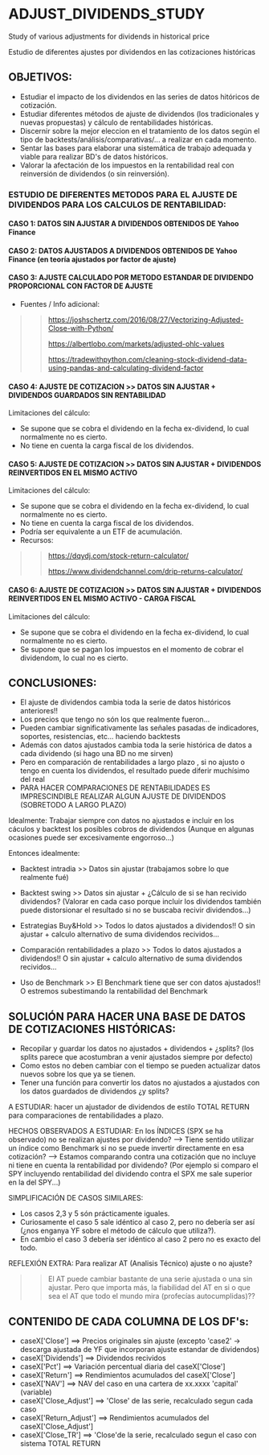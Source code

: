 # ADJUST_DIVIDENDS_STUDY
Study of various adjustments for dividends in historical price 

Estudio de diferentes ajustes por dividendos en las cotizaciones históricas


## OBJETIVOS:
- Estudiar el impacto de los dividendos en las series de datos hitóricos de cotización.
- Estudiar diferentes métodos de ajuste de dividendos (los tradicionales y nuevas propuestas) y cálculo de rentabilidades históricas.
- Discernir sobre la mejor eleccion en el tratamiento de los datos según el tipo de backtests/análisis/comparativas/... a realizar en cada momento.
- Sentar las bases para elaborar una sistemática de trabajo adequada y viable para realizar BD's de datos históricos.
- Valorar la afectación de los impuestos en la rentabilidad real con reinversión de dividendos (o sin reinversión).



### ESTUDIO DE DIFERENTES METODOS PARA EL AJUSTE DE DIVIDENDOS PARA LOS CALCULOS DE RENTABILIDAD:

#### CASO 1: DATOS SIN AJUSTAR A DIVIDENDOS OBTENIDOS DE Yahoo Finance

#### CASO 2: DATOS AJUSTADOS A DIVIDENDOS OBTENIDOS DE Yahoo Finance (en teoría ajustados por factor de ajuste)

#### CASO 3: AJUSTE CALCULADO POR METODO ESTANDAR DE DIVIDENDO PROPORCIONAL CON FACTOR DE AJUSTE
- Fuentes / Info adicional:
>> https://joshschertz.com/2016/08/27/Vectorizing-Adjusted-Close-with-Python/
>> 
>> https://albertlobo.com/markets/adjusted-ohlc-values
>> 
>> https://tradewithpython.com/cleaning-stock-dividend-data-using-pandas-and-calculating-dividend-factor

#### CASO 4: AJUSTE DE COTIZACION >> DATOS SIN AJUSTAR + DIVIDENDOS GUARDADOS SIN RENTABILIDAD
Limitaciones del cálculo:
- Se supone que se cobra el dividendo en la fecha ex-dividend, lo cual normalmente no es cierto.
- No tiene en cuenta la carga fiscal de los dividendos.

#### CASO 5: AJUSTE DE COTIZACION >> DATOS SIN AJUSTAR + DIVIDENDOS REINVERTIDOS EN EL MISMO ACTIVO
Limitaciones del cálculo: 
- Se supone que se cobra el dividendo en la fecha ex-dividend, lo cual normalmente no es cierto.
- No tiene en cuenta la carga fiscal de los dividendos.
- Podría ser equivalente a un ETF de acumulación.
- Recursos:
>> https://dqydj.com/stock-return-calculator/
>> 
>> https://www.dividendchannel.com/drip-returns-calculator/

#### CASO 6: AJUSTE DE COTIZACION >> DATOS SIN AJUSTAR + DIVIDENDOS REINVERTIDOS EN EL MISMO ACTIVO - CARGA FISCAL
Limitaciones del cálculo: 
- Se supone que se cobra el dividendo en la fecha ex-dividend, lo cual normalmente no es cierto.
- Se supone que se pagan los impuestos en el momento de cobrar el dividendom, lo cual no es cierto.


## CONCLUSIONES: 
- El ajuste de dividendos cambia toda la serie de datos históricos anteriores!!
- Los precios que tengo no són los que realmente fueron...
- Pueden cambiar significativamente las señales pasadas de indicadores, soportes, resistencias, etc... haciendo backtests
- Además con datos ajustados cambia toda la serie histórica de datos a cada dividendo (si hago una BD no me sirven)
- Pero en comparación de rentabilidades a largo plazo , si no ajusto o tengo en cuenta los dividendos, el resultado puede diferir muchísimo del real
- PARA HACER COMPARACIONES DE RENTABILIDADES ES IMPRESCINDIBLE REALIZAR ALGUN AJUSTE DE DIVIDENDOS (SOBRETODO A LARGO PLAZO)

Idealmente: Trabajar siempre con datos no ajustados e incluir en los cáculos y backtest los posibles cobros de dividendos
(Aunque en algunas ocasiones puede ser excesivamente engorroso...)

Entonces idealmente:
- Backtest intradia     >> Datos sin ajustar (trabajamos sobre lo que realmente fué)
- Backtest swing        >> Datos sin ajustar + ¿Cálculo de si se han recivido dividendos? 
(Valorar en cada caso porque incluir los dividendos también puede distorsionar el resultado si no se buscaba recivir dividendos...)

- Estrategias Buy&Hold  >> Todos lo datos ajustados a dividendos!! O sin ajustar + calculo alternativo de suma dividendos recividos...
- Comparación rentabilidades a plazo   >> Todos lo datos ajustados a dividendos!! O sin ajustar + calculo alternativo de suma dividendos recividos...

- Uso de Benchmark >> El Benchmark tiene que ser con datos ajustados!! O estremos subestimando la rentabilidad del Benchmark


## SOLUCIÓN PARA HACER UNA BASE DE DATOS DE COTIZACIONES HISTÓRICAS:
- Recopilar y guardar los datos no ajustados + dividendos + ¿splits? (los splits parece que acostumbran a venir ajustados siempre por defecto)
- Como estos no deben cambiar con el tiempo se pueden actualizar datos nuevos sobre los que ya se tienen.
- Tener una función para convertir los datos no ajustados a ajustados con los datos guardados de dividendos ¿y splits?
 


A ESTUDIAR: hacer un ajustador de dividendos de estilo TOTAL RETURN para comparaciones de rentabilidades a plazo.



HECHOS OBSERVADOS A ESTUDIAR: En los ÍNDICES (SPX se ha observado) no se realizan ajustes por dividendo? 
--> Tiene sentido utilizar un índice como Benchmark si no se puede invertir directamente en esa cotización?
--> Estamos comparando contra una cotización que no incluye ni tiene en cuenta la rentabilidad por dividendo?
(Por ejemplo si comparo el SPY incluyendo rentabilidad del dividendo contra el SPX me sale superior en la del SPY...)


SIMPLIFICACIÓN DE CASOS SIMILARES: 
- Los casos 2,3 y 5 són prácticamente iguales.
- Curiosamente el caso 5 sale idéntico al caso 2, pero no debería ser así (¿nos enganya YF sobre el método de cálculo que utiliza?).
- En cambio el caso 3 debería ser idéntico al caso 2 pero no es exacto del todo.


REFLEXIÓN EXTRA: Para realizar AT (Analisis Técnico) ajuste o no ajuste?
>> El AT puede cambiar bastante de una serie ajustada o una sin ajustar. 
>> Pero que importa más, la fiabilidad del AT en si o que sea el AT que todo el mundo mira (profecías autocumplidas)??


## CONTENIDO DE CADA COLUMNA DE LOS DF's:
- caseX['Close']      ==> Precios originales sin ajuste (excepto 'case2' -> descarga ajustada de YF que incorporan ajuste estandar de dividendos)
- caseX['Dividends']  ==> Dividendos recividos 
- caseX['Pct']        ==> Variación percentual diaria del caseX['Close'] 
- caseX['Return']     ==> Rendimientos acumulados del caseX['Close'] 
- caseX['NAV']        ==> NAV del caso en una cartera de xx.xxxx 'capital' (variable)
- caseX['Close_Adjust']     ==> 'Close' de las serie, recalculado segun cada caso 
- caseX['Return_Adjust']    ==>  Rendimientos acumulados del caseX['Close_Adjust'] 
- caseX['Close_TR']   ==> 'Close'de la serie, recalculado segun el caso con sistema TOTAL RETURN

